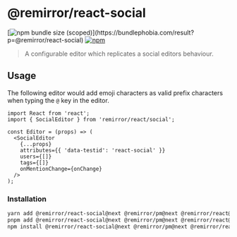 # @remirror/react-social

[![npm bundle size (scoped)](https://img.shields.io/bundlephobia/minzip/@remirror/react-social.svg?)](https://bundlephobia.com/result?p=@remirror/react-social) [![npm](https://img.shields.io/npm/dm/@remirror/react-social.svg?&logo=npm)](https://www.npmjs.com/package/@remirror/react-social)

> A configurable editor which replicates a social editors behaviour.

## Usage

The following editor would add emoji characters as valid prefix characters when typing the `@` key in the editor.

```tsx
import React from 'react';
import { SocialEditor } from 'remirror/react/social';

const Editor = (props) => (
  <SocialEditor
    {...props}
    attributes={{ 'data-testid': 'react-social' }}
    users={[]}
    tags={[]}
    onMentionChange={onChange}
  />
);
```

### Installation

```bash
yarn add @remirror/react-social@next @remirror/pm@next @remirror/react@next # yarn
pnpm add @remirror/react-social@next @remirror/pm@next @remirror/react@next # pnpm
npm install @remirror/react-social@next @remirror/pm@next @remirror/react@next # npm
```
